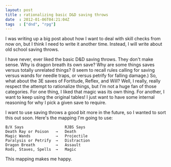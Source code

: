 ```yaml
---
layout: post
title : rationalizing basic D&D saving throws
date  : 2012-01-06T04:21:04Z
tags  : ["dnd", "rpg"]
---
```

I was writing up a big post about how I want to deal with skill checks from now
on, but I think I need to write it another time.  Instead, I will write about
old school saving throws.

I have never, ever liked the basic D&D saving throws.  They don't make sense.
Why is dragon breath its own save?  Why are some things saves versus totally
unrelated things?  (I seem to recall rules calling for saving versus wands for
needle traps, or versus petrify for falling damage.)  So, what about the 3E
saves of Fortitude, Reflex, and Will?  Well, I really, really respect the
attempt to rationalize things, but I'm not a huge fan of those categories.  For
one thing, I liked that magic was its own thing.  For another, I want to keep
using the original tables!  I just want to have some internal reasoning for why
I pick a given save to require.

I want to use saving throws a good bit more in the future, so I wanted to sort
this out soon.  Here's the mapping I'm going to use:

    B/X Says                  RJBS Says
    Death Ray or Poison   →   Death
    Magic Wands           →   Projectile
    Paralysis or Petrify  →   Distraction
    Dragon Breath         →   Assault
    Rods, Staves, Spells  →   Magic

This mapping makes me happy.

